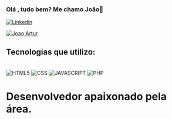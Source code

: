 ### Olá , tudo bem? Me chamo João👋

[![Linkedin](https://img.shields.io/badge/LinkedIn-0077B5?style=for-the-badge&logo=linkedin&logoColor=white)](https://www.linkedin.com/in/joao-gustavo-artur-b37520265/)

[![Joao Artur](https://github-readme-stats.vercel.app/api/top-langs/?username=JoaoArturN&layout=donut)](https://github.com/anuraghazra/github-readme-stats)

## Tecnologias que utilizo:

<div style="display:inline_block"><br>

<img align="center" alt="HTML5" src="https://img.shields.io/badge/HTML5-E34F26?style=for-the-badge&logo=html5&logoColor=white">
<img align="center" alt="CSS" src="https://img.shields.io/badge/CSS-239120?&style=for-the-badge&logo=css3&logoColor=white">
<img align="center" alt="JAVASCRIPT" src="https://img.shields.io/badge/JavaScript-F7DF1E?style=for-the-badge&logo=javascript&logoColor=black">
<img align="center" alt="PHP" src="https://img.shields.io/badge/PHP-777BB4?style=for-the-badge&logo=php&logoColor=white">

  
</div>


# Desenvolvedor apaixonado pela área.
